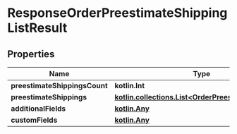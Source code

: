 
# ResponseOrderPreestimateShippingListResult

## Properties
| Name | Type | Description | Notes |
| ------------ | ------------- | ------------- | ------------- |
| **preestimateShippingsCount** | **kotlin.Int** |  |  [optional] |
| **preestimateShippings** | [**kotlin.collections.List&lt;OrderPreestimateShipping&gt;**](OrderPreestimateShipping.md) |  |  [optional] |
| **additionalFields** | [**kotlin.Any**](.md) |  |  [optional] |
| **customFields** | [**kotlin.Any**](.md) |  |  [optional] |



